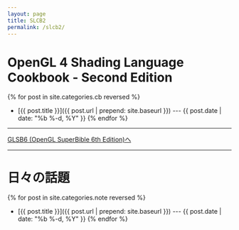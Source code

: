 ```yaml
---
layout: page
title: SLCB2
permalink: /slcb2/
---
```


# OpenGL 4 Shading Language Cookbook - Second Edition

{% for post in site.categories.cb reversed %}
- [{{ post.title }}]({{ post.url | prepend: site.baseurl }}) --- {{ post.date | date: "%b %-d, %Y" }}
{% endfor %}

-----

[GLSB6 (OpenGL SuperBible 6th Edition)へ]({{site.baseurl}}/glsb6/)

-----

# 日々の話題

{% for post in site.categories.note reversed %}
- [{{ post.title }}]({{ post.url | prepend: site.baseurl }}) --- {{ post.date | date: "%b %-d, %Y" }}
{% endfor %}
